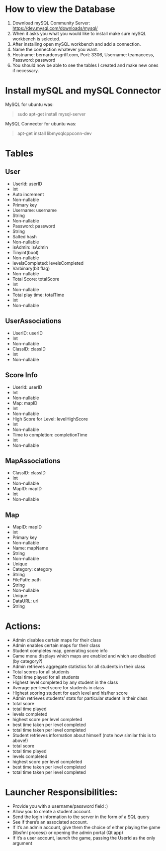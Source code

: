 # How to view the Database
1. Download mySQL Community Server: https://dev.mysql.com/downloads/mysql/
2. When it asks you what you would like to install make sure mySQL workbench is selected.
3. After installing open mySQL workbench and add a connection.
4. Name the connection whatever you want.
5. Hostname: bernardcosgriff.com, Port: 3306, Username: teamaccess, Password: password
6. You should now be able to see the tables I created and make new ones if necessary.

# Install mySQL and mySQL Connector
MySQL for ubuntu was:
> sudo apt-get install mysql-server

MySQL Connector for ubuntu was:
> apt-get install libmysqlcppconn-dev

# Tables

## User
- UserId: userID
 - Int
 - Auto increment
 - Non-nullable
 - Primary key
- Username: username
 - String
 - Non-nullable
- Password: password
 - String 
 - Salted hash
 - Non-nullable
- isAdmin: isAdmin
 - Tinyint(bool)
 - Non-nullable 
- levelsCompleted: levelsCompleted
 - Varbinary(bit flag)
 - Non-nullable 
- Total Score: totalScore
 - Int
 - Non-nullable
- Total play time: totalTime
 - Int
 - Non-nullable
 
## UserAssociations
- UserID: userID
 - Int
 - Non-nullable
- ClassID: classID
 - Int
 - Non-nullable
 
## Score Info
- UserId: userID
 - Int
 - Non-nullable
- Map: mapID
 - Int
 - Non-nullable
- High Score for Level: levelHighScore
 - Int
 - Non-nullable
- Time to completion: completionTime
 - Int
 - Non-nullable
 
## MapAssociations
- ClassID: classID
 - Int
 - Non-nullable
- MapID: mapID
 - Int
 - Non-nullable

## Map
- MapID: mapID
 - Int
 - Primary key
 - Non-nullable
- Name: mapName
 - String
 - Non-nullable
 - Unique
- Category: category
 - String
- FilePath: path
 - String
 - Non-nullable
 - Unique
- DataURL: url
 - String

# Actions:


- Admin disables certain maps for their class 
- Admin enables certain maps for their class
- Student completes map, generating score info
- Game menu displays which maps are enabled and which are disabled (by category?)
- Admin retrieves aggregate statistics for all students in their class 
- Total scores for all students
- Total time played for all students
- Highest level completed by any student in the class
- Average per-level score for students in class
- Highest scoring student for each level and his/her score
 -  Admin retrieves students’  stats for particular student in their class
  - total score
 - total time played
  - levels completed
  - highest score per level completed
  - best time taken per level completed
  - total time taken per level completed
 -  Student retrieves information about himself (note how similar this is to above!)
  - total score
  - total time played
  - levels completed
  - highest score per level completed
  - best time taken per level completed
  - total time taken per level completed


# Launcher Responsibilities:
- Provide you with a username/password field :)
- Allow you to create a student account.
- Send the login information to the server in the form of a SQL query
- See if there’s an associated account. 
- If it’s an admin account, give them the choice of either playing the game (libsfml process) or opening the admin portal (Qt app)
- If it’s a user account, launch the game, passing the UserId as the only argument
